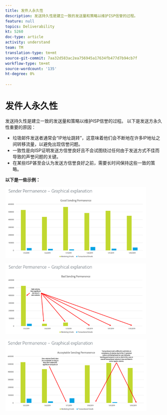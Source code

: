 ```yaml
---
title: 发件人永久性
description: 发送持久性是建立一致的发送量和策略以维护ISP信誉的过程。
feature: null
topics: Deliverability
kt: 5260
doc-type: article
activity: understand
team: TM
translation-type: tm+mt
source-git-commit: 7aa32d583ac2ea756945a17634fb477d7b94cb7f
workflow-type: tm+mt
source-wordcount: '135'
ht-degree: 0%

---
```



# 发件人永久性

发送持久性是建立一致的发送量和策略以维护ISP信誉的过程。 以下是发送方永久性重要的原因：

* 垃圾邮件发送者通常会“IP地址跳转”，这意味着他们会不断地在许多IP地址之间转移流量，以避免出现信誉问题。
* 一致性是向ISP证明发送方信誉良好且不会试图绕过任何由于发送方式不佳而导致的声誉问题的关键。
* 在某些ISP甚至会认为发送方信誉良好之前，需要长时间保持这些一致的策略。

**以下是一些示例：**

![发送持久性良好](assets/good-sending-permanence.png)

![发送永久性不佳](assets/bad-sending-permanence.png)

![可接受的发送永久性](assets/acceptable-sending-permanence.png)

